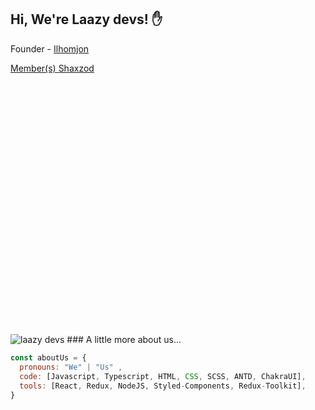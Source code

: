 <h2> Hi, We're Laazy devs! ✋ </h2>
<div>
     <p>Founder - <a href="https://github.com/ilhomjon003">Ilhomjon</p>
    <p>Member(s) <a href="https://github.com/shaxzocoder">Shaxzod</a></p>
</div>

### <div style="width:100%;height:0;padding-bottom:75%;position:relative;" >
  <img src="https://media.giphy.com/media/qgQUggAC3Pfv687qPC/giphy.gif" alt="laazy devs" />
  </div> 
### A little more about us...

```javascript
const aboutUs = {
  pronouns: "We" | "Us" ,
  code: [Javascript, Typescript, HTML, CSS, SCSS, ANTD, ChakraUI],
  tools: [React, Redux, NodeJS, Styled-Components, Redux-Toolkit],
}
```
